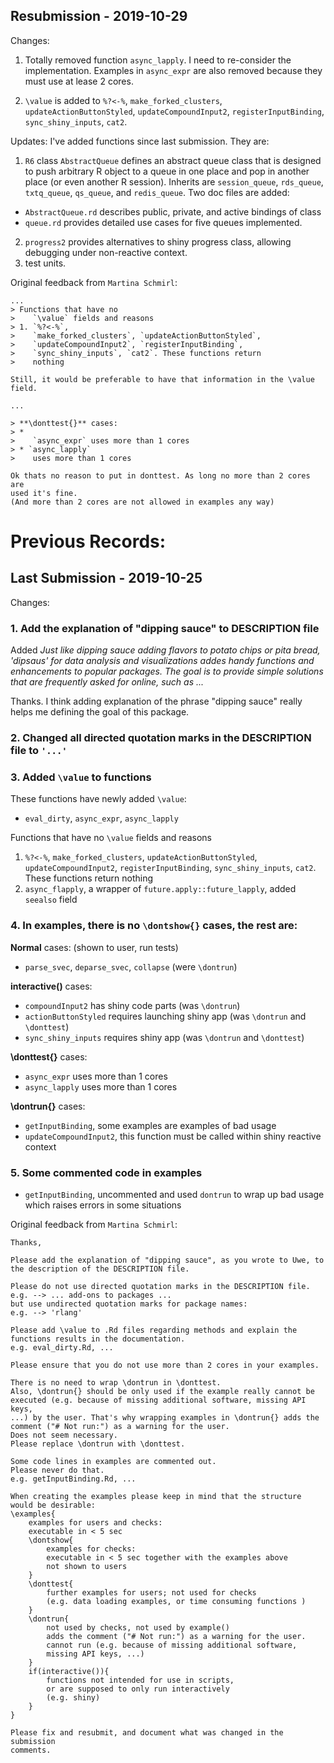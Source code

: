 ## Resubmission - 2019-10-29

Changes:

1. Totally removed function `async_lapply`. I need to re-consider the 
implementation. Examples in `async_expr` are also removed because they must use 
at lease 2 cores.

2. `\value` is added to `%?<-%`, `make_forked_clusters`, `updateActionButtonStyled`,
`updateCompoundInput2`, `registerInputBinding`, `sync_shiny_inputs`, `cat2`.

Updates: I've added functions since last submission. They are:

1. `R6` class `AbstractQueue` defines an abstract queue class that is designed to 
push arbitrary R object to a queue in one place and pop in another place (or 
even another R session). Inherits are `session_queue`, `rds_queue`, 
`txtq_queue`, `qs_queue`, and `redis_queue`. Two doc files are added: 
  * `AbstractQueue.rd` describes public, private, and active bindings of class
  * `queue.rd` provides detailed use cases for five queues implemented.
2. `progress2` provides alternatives to shiny progress class, allowing debugging
under non-reactive context.
3. test units.
  



Original feedback from `Martina Schmirl`:

```
...
> Functions that have no
>    `\value` fields and reasons
> 1. `%?<-%`,
>    `make_forked_clusters`, `updateActionButtonStyled`,
>    `updateCompoundInput2`, `registerInputBinding`,
>    `sync_shiny_inputs`, `cat2`. These functions return
>    nothing

Still, it would be preferable to have that information in the \value field.

...

> **\donttest{}** cases:
> *
>    `async_expr` uses more than 1 cores
> * `async_lapply`
>    uses more than 1 cores

Ok thats no reason to put in donttest. As long no more than 2 cores are
used it's fine.
(And more than 2 cores are not allowed in examples any way)

```


# Previous Records:
## Last Submission - 2019-10-25

Changes:

### 1. Add the explanation of "dipping sauce" to DESCRIPTION file

Added *Just like dipping sauce adding flavors to potato chips or pita bread, 'dipsaus' for data analysis and visualizations addes handy functions and enhancements to popular packages. The goal is to provide simple solutions that are frequently asked for online, such as ...*

Thanks. I think adding explanation of the phrase "dipping sauce" really helps me defining the goal of this package.

### 2. Changed all directed quotation marks in the DESCRIPTION file to `'...'`

### 3. Added `\value` to functions

These functions have newly added `\value`:
* `eval_dirty`, `async_expr`, `async_lapply`

Functions that have no `\value` fields and reasons
1. `%?<-%`, `make_forked_clusters`, `updateActionButtonStyled`, `updateCompoundInput2`, `registerInputBinding`, `sync_shiny_inputs`, `cat2`. These functions return nothing
2. `async_flapply`, a wrapper of `future.apply::future_lapply`, added `seealso` field


### 4. In examples, there is no `\dontshow{}` cases, the rest are:

**Normal** cases: (shown to user, run tests)
* `parse_svec`, `deparse_svec`, `collapse` (were `\dontrun`)

**interactive()** cases:
* `compoundInput2` has shiny code parts (was `\dontrun`)
* `actionButtonStyled` requires launching shiny app (was `\dontrun` and `\donttest`)
* `sync_shiny_inputs` requires shiny app (was `\dontrun` and `\donttest`)

**\donttest{}** cases:
* `async_expr` uses more than 1 cores
* `async_lapply` uses more than 1 cores

**\dontrun{}** cases:
* `getInputBinding`, some examples are examples of bad usage
* `updateCompoundInput2`, this function must be called within shiny reactive context

### 5. Some commented code in examples
* `getInputBinding`, uncommented and used `dontrun` to wrap up bad usage which raises errors in some situations


Original feedback from `Martina Schmirl`:

```
Thanks,

Please add the explanation of "dipping sauce", as you wrote to Uwe, to
the description of the DESCRIPTION file.

Please do not use directed quotation marks in the DESCRIPTION file.
e.g. --> ... add-ons to packages ...
but use undirected quotation marks for package names:
e.g. --> 'rlang'

Please add \value to .Rd files regarding methods and explain the
functions results in the documentation.
e.g. eval_dirty.Rd, ...

Please ensure that you do not use more than 2 cores in your examples.

There is no need to wrap \dontrun in \donttest.
Also, \dontrun{} should be only used if the example really cannot be
executed (e.g. because of missing additional software, missing API keys,
...) by the user. That's why wrapping examples in \dontrun{} adds the
comment ("# Not run:") as a warning for the user.
Does not seem necessary.
Please replace \dontrun with \donttest.

Some code lines in examples are commented out.
Please never do that.
e.g. getInputBinding.Rd, ...

When creating the examples please keep in mind that the structure
would be desirable:
\examples{
    examples for users and checks:
    executable in < 5 sec
    \dontshow{
        examples for checks:
        executable in < 5 sec together with the examples above
        not shown to users
    }
    \donttest{
        further examples for users; not used for checks
        (e.g. data loading examples, or time consuming functions )
    }
    \dontrun{
        not used by checks, not used by example()
        adds the comment ("# Not run:") as a warning for the user.
        cannot run (e.g. because of missing additional software,
        missing API keys, ...)
    }
    if(interactive()){
        functions not intended for use in scripts,
        or are supposed to only run interactively
        (e.g. shiny)
    }
}

Please fix and resubmit, and document what was changed in the submission
comments.
```

